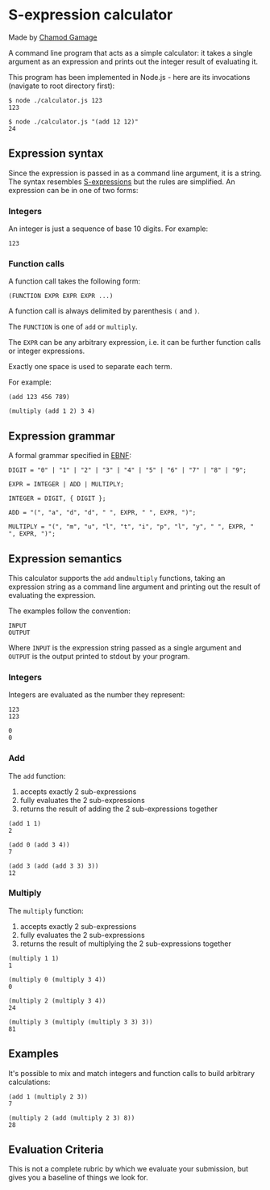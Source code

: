 S-expression calculator
=======================
Made by [Chamod Gamage](https://www.chamod.ga)

A command line program that acts as a simple calculator: it takes a
single argument as an expression and prints out the integer result of
evaluating it.

This program has been implemented in Node.js - here are its invocations (navigate to root directory first):

    $ node ./calculator.js 123
    123

    $ node ./calculator.js "(add 12 12)"
    24

Expression syntax
-----------------

Since the expression is passed in as a command line argument, it is a string.
The syntax resembles [S-expressions][sexp] but the rules are simplified. An
expression can be in one of two forms:

### Integers

An integer is just a sequence of base 10 digits. For example:

    123

### Function calls

A function call takes the following form:

    (FUNCTION EXPR EXPR EXPR ...)

A function call is always delimited by parenthesis `(` and `)`.

The `FUNCTION` is one of `add` or `multiply`.

The `EXPR` can be any arbitrary expression, i.e. it can be further function
calls or integer expressions.

Exactly one space is used to separate each term.

For example:

    (add 123 456 789)

    (multiply (add 1 2) 3 4)

Expression grammar
------------------

A formal grammar specified in [EBNF][ebnf]:

    DIGIT = "0" | "1" | "2" | "3" | "4" | "5" | "6" | "7" | "8" | "9";

    EXPR = INTEGER | ADD | MULTIPLY;

    INTEGER = DIGIT, { DIGIT };

    ADD = "(", "a", "d", "d", " ", EXPR, " ", EXPR, ")";

    MULTIPLY = "(", "m", "u", "l", "t", "i", "p", "l", "y", " ", EXPR, " ", EXPR, ")";

Expression semantics
--------------------

This calculator supports the `add` and`multiply` functions, taking an expression string as a command
line argument and printing out the result of evaluating the expression.

The examples follow the convention:

    INPUT
    OUTPUT

Where `INPUT` is the expression string passed as a single argument and `OUTPUT`
is the output printed to stdout by your program.

### Integers

Integers are evaluated as the number they represent:

    123
    123

    0
    0

### Add

The `add` function:

1. accepts exactly 2 sub-expressions
2. fully evaluates the 2 sub-expressions
3. returns the result of adding the 2 sub-expressions together

```
(add 1 1)
2

(add 0 (add 3 4))
7

(add 3 (add (add 3 3) 3))
12
```

### Multiply

The `multiply` function:

1. accepts exactly 2 sub-expressions
2. fully evaluates the 2 sub-expressions
3. returns the result of multiplying the 2 sub-expressions together

```
(multiply 1 1)
1

(multiply 0 (multiply 3 4))
0

(multiply 2 (multiply 3 4))
24

(multiply 3 (multiply (multiply 3 3) 3))
81
```

Examples
--------

It's possible to mix and match integers and function calls to build arbitrary calculations:

    (add 1 (multiply 2 3))
    7

    (multiply 2 (add (multiply 2 3) 8))
    28

  
Evaluation Criteria
-------------------

This is not a complete rubric by which we evaluate your submission, but gives
you a baseline of things we look for.


[sexp]: https://en.wikipedia.org/wiki/S-expression
[ebnf]: https://en.wikipedia.org/wiki/Extended_Backus%E2%80%93Naur_form
